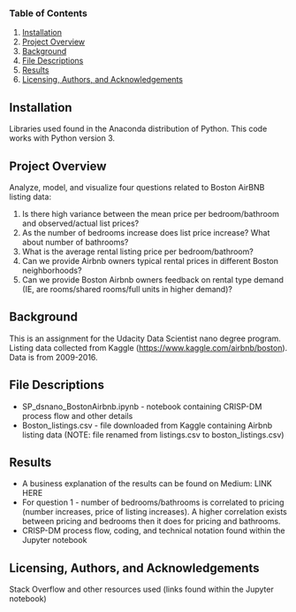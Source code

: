 ### Table of Contents

1. [Installation](#installation)
2. [Project Overview](#overview)
3. [Background](#background)
4. [File Descriptions](#descriptions)
5. [Results](#results)
6. [Licensing, Authors, and Acknowledgements](#licensing)

## Installation<a name="installation"></a>

Libraries used found in the Anaconda distribution of Python. This code works with Python version 3.

## Project Overview<a name="overview"></a>
Analyze, model, and visualize four questions related to Boston AirBNB listing data:
1. Is there high variance between the mean price per bedroom/bathroom and observed/actual list prices?
2. As the number of bedrooms increase does list price increase? What about number of bathrooms?
3. What is the average rental listing price per bedroom/bathroom?
4. Can we provide Airbnb owners typical rental prices in different Boston neighborhoods? 
5. Can we provide Boston Airbnb owners feedback on rental type demand (IE, are rooms/shared rooms/full units in higher demand)?

## Background<a name="background"></a> 
This is an assignment for the Udacity Data Scientist nano degree program. 
Listing data collected from Kaggle (https://www.kaggle.com/airbnb/boston). Data is from 2009-2016. 

## File Descriptions<a name="descriptions"></a> 
- SP_dsnano_BostonAirbnb.ipynb - notebook containing CRISP-DM process flow and other details 
- Boston_listings.csv - file downloaded from Kaggle containing Airbnb listing data (NOTE: file renamed from listings.csv to boston_listings.csv)

## Results<a name="results"></a> 
- A business explanation of the results can be found on Medium: LINK HERE
- For question 1 - number of bedrooms/bathrooms is correlated to pricing (number increases, price of listing increases). A higher correlation exists between pricing and bedrooms then it does for pricing and bathrooms.
- CRISP-DM process flow, coding, and technical notation found within the Jupyter notebook

## Licensing, Authors, and Acknowledgements<a name="licensing"></a> 
Stack Overflow and other resources used (links found within the Jupyter notebook)
